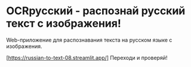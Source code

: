 # OCRрусский - распознай русский текст с изображения!

Web-приложение для распознавания текста на русском языке с изображения.

[https://russian-to-text-08.streamlit.app/] Переходи и проверяй! 
